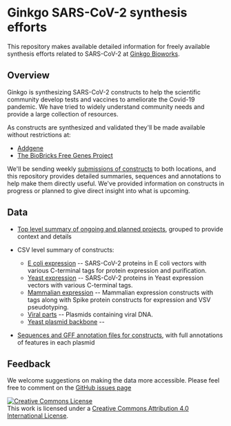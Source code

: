 # Ginkgo SARS-CoV-2 synthesis efforts

This repository makes available detailed information for freely available
synthesis efforts related to SARS-CoV-2 at [Ginkgo Bioworks](https://www.ginkgobioworks.com/).

## Overview

Ginkgo is synthesizing SARS-CoV-2 constructs to help the scientific community
develop tests and vaccines to ameliorate the Covid-19 pandemic. We have tried to
widely understand community needs and provide a large collection of resources.

As constructs are synthesized and validated they'll be made available
without restrictions at:

- [Addgene](https://www.addgene.org/Ginkgo_Bioworks/)
- [The BioBricks Free Genes Project](https://biobricks.org/freegenes/)

We'll be sending weekly [submissions of constructs](./submissions) to both
locations, and this repository provides detailed summaries, sequences and
annotations to help make them directly useful. We've provided information on
constructs in progress or planned to give direct insight into what is upcoming.

## Data

- [Top level summary of ongoing and planned projects](./summary/ginkgo-covid-summary.csv),
  grouped to provide context and details

- CSV level summary of constructs:
  - [E coli expression](./summary/ginkgo-covid-e-coli-expression.csv) --
    SARS-CoV-2 proteins in E coli vectors with various C-terminal tags for
    protein expression and purification.
  - [Yeast expression](./summary/ginkgo-covid-yeast-expression.csv) --
    SARS-CoV-2 proteins in Yeast expression vectors with various C-terminal
    tags.
  - [Mammalian expression](./summary/ginkgo-covid-mammalian-expression.csv) --
    Mammalian expression constructs with tags along with Spike protein
    constructs for expression and VSV pseudotyping.
  - [Viral parts](./summary/ginkgo-covid-viral-parts.csv) -- Plasmids containing
    viral DNA.
  - [Yeast plasmid backbone](./summary/ginkgo-covid-yeast-backbone.csv) -- 

- [Sequences and GFF annotation files for constructs](./sequences), with full
  annotations of features in each plasmid

## Feedback

We welcome suggestions on making the data more accessible. Please feel free to
comment on the [GitHub issues page](https://github.com/ginkgobioworks/sars-cov-2-synthesis/issues)

<a rel="license" href="http://creativecommons.org/licenses/by/4.0/"><img
alt="Creative Commons License" style="border-width:0"
src="https://i.creativecommons.org/l/by/4.0/88x31.png" /></a><br />This work is
licensed under a <a rel="license"
href="http://creativecommons.org/licenses/by/4.0/">Creative Commons Attribution
4.0 International License</a>.
